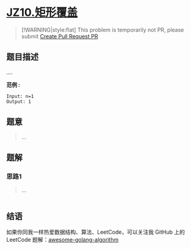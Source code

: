 # [JZ10.矩形覆盖][title]

> [!WARNING|style:flat]
> This problem is temporarily not PR, please submit [Create Pull Request PR](https://github.com/kylesliu/awesome-golang-algorithm)


## 题目描述
....

**范例 :**

```
Input: n=1
Output: 1
```

## 题意
> ...

## 题解

### 思路1
> ...
```go
```

## 结语

如果你同我一样热爱数据结构、算法、LeetCode，可以关注我 GitHub 上的 LeetCode 题解：[awesome-golang-algorithm][me]

[title]: https://www.nowcoder.com/practice/c6c7742f5ba7442aada113136ddea0c3/
[me]: https://github.com/kylesliu/awesome-golang-algorithm
